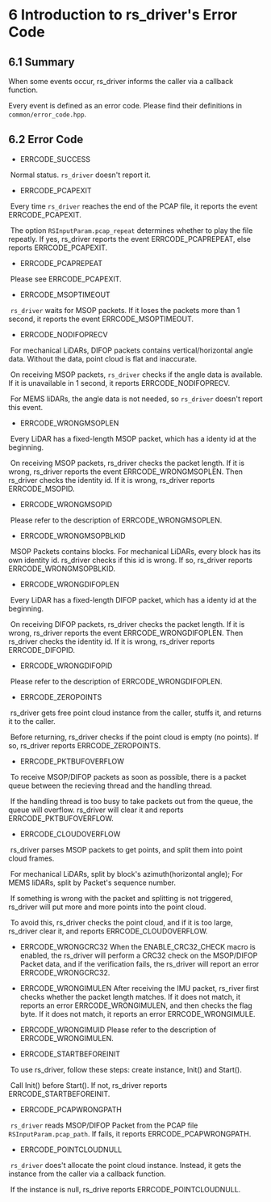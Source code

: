 # 6 Introduction to rs_driver's Error Code



## 6.1 Summary

When some events occur, rs_driver informs the caller via a callback function. 

Every event is defined as an error code. Please find their definitions in `common/error_code.hpp`.



## 6.2 Error Code

+ ERRCODE_SUCCESS 

​		Normal status. `rs_driver` doesn't report it.

+ ERRCODE_PCAPEXIT 

​		Every time `rs_driver` reaches the end of the PCAP file, it reports the event ERRCODE_PCAPEXIT.

​		The option `RSInputParam.pcap_repeat` determines whether to play the file repeatly. If yes, rs_driver reports the event ERRCODE_PCAPREPEAT, else reports ERRCODE_PCAPEXIT.

+ ERRCODE_PCAPREPEAT

​		Please see ERRCODE_PCAPEXIT.

+ ERRCODE_MSOPTIMEOUT 

​		`rs_driver` waits for MSOP packets. If it loses the packets more than 1 second, it reports the event ERRCODE_MSOPTIMEOUT.

+ ERRCODE_NODIFOPRECV

​		For mechanical LiDARs, DIFOP packets contains vertical/horizontal angle data. Without the data, point cloud is flat and inaccurate. 

​		On receiving MSOP packets, `rs_driver` checks if the angle data is available. If it is unavailable in 1 second, it reports ERRCODE_NODIFOPRECV.

​		For MEMS liDARs, the angle data is not needed, so `rs_driver` doesn't report this event.

+ ERRCODE_WRONGMSOPLEN

​		Every LiDAR has a fixed-length MSOP packet, which has a identy id at the beginning.

​		On receiving MSOP packets, rs_driver checks the packet length. If it is wrong, rs_driver reports the event ERRCODE_WRONGMSOPLEN. Then rs_driver checks the identity id. If it is wrong, rs_driver reports ERRCODE_MSOPID.

+ ERRCODE_WRONGMSOPID

​		Please refer to the description of ERRCODE_WRONGMSOPLEN.

+ ERRCODE_WRONGMSOPBLKID

​		MSOP Packets contains blocks. For mechanical LiDARs, every block has its own identity id. rs_driver checks if this id is wrong. If so, rs_driver reports ERRCODE_WRONGMSOPBLKID.

+ ERRCODE_WRONGDIFOPLEN

​		Every LiDAR has a fixed-length DIFOP packet, which has a identy id at the beginning.

​		On receiving DIFOP packets, rs_driver checks the packet length. If it is wrong, rs_driver reports the event ERRCODE_WRONGDIFOPLEN. Then rs_driver checks the identity id. If it is wrong, rs_driver reports ERRCODE_DIFOPID.

+ ERRCODE_WRONGDIFOPID

​		Please refer to the description of ERRCODE_WRONGDIFOPLEN.

+ ERRCODE_ZEROPOINTS

​		rs_driver gets free point cloud instance from the caller, stuffs it, and returns it to the caller.

​		Before returning, rs_driver checks if the point cloud is empty (no points). If so, rs_driver reports ERRCODE_ZEROPOINTS.

+ ERRCODE_PKTBUFOVERFLOW


​		To receive MSOP/DIFOP packets as soon as possible, there is a packet queue between the recieving thread and the handling thread.

​		If the handling thread is too busy to take packets out from the queue, the queue will overflow. rs_driver will clear it and reports 									   ERRCODE_PKTBUFOVERFLOW.

+ ERRCODE_CLOUDOVERFLOW

​		rs_driver parses MSOP packets to get points, and split them into point cloud frames.

​		For mechanical LiDARs, split by block's azimuth(horizontal angle); For MEMS liDARs, split by Packet's sequence number.

​		If something is wrong with the packet and splitting is not triggered, rs_driver will put more and more points into the point cloud. 

​		To avoid this, rs_driver checks the point cloud, and if it is too large, rs_driver clear it, and reports ERRCODE_CLOUDOVERFLOW.

+ ERRCODE_WRONGCRC32
        When the ENABLE_CRC32_CHECK macro is enabled, the rs_driver will perform a CRC32 check on the MSOP/DIFOP Packet data, and if the verification fails, the rs_driver will report an error ERRCODE_WRONGCRC32.

+ ERRCODE_WRONGIMULEN
        After receiving the IMU packet, rs_river first checks whether the packet length matches. If it does not match, it reports an error ERRCODE_WRONGIMULEN, and then checks the flag byte. If it does not match, it reports an error ERRCODE_WRONGIMULE.

+ ERRCODE_WRONGIMUID
        Please refer to the description of ERRCODE_WRONGIMULEN.


+ ERRCODE_STARTBEFOREINIT

​		To use rs_driver, follow these steps: create instance, Init() and Start(). 

​		Call Init() before Start(). If not, rs_driver reports ERRCODE_STARTBEFOREINIT.

+ ERRCODE_PCAPWRONGPATH

​		`rs_driver` reads MSOP/DIFOP Packet from the PCAP file `RSInputParam.pcap_path`. If fails, it reports ERRCODE_PCAPWRONGPATH.

+ ERRCODE_POINTCLOUDNULL

​		`rs_driver` does't allocate the point cloud instance. Instead, it gets the instance from the caller via a callback function.

​		If the instance is null, rs_drive reports ERRCODE_POINTCLOUDNULL.

